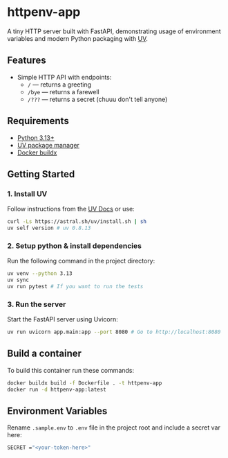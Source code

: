 # httpenv-app

A tiny HTTP server built with FastAPI, demonstrating usage of environment variables and modern Python packaging with [UV](https://github.com/astral-sh/uv).

## Features

- Simple HTTP API with endpoints:
  - `/` — returns a greeting
  - `/bye` — returns a farewell
  - `/???` — returns a secret (chuuu don't tell anyone)

## Requirements

- [Python 3.13+](https://docs.python.org/3/whatsnew/3.13.html)
- [UV package manager](https://github.com/astral-sh/uv)
- [Docker buildx](https://docs.docker.com/reference/cli/docker/buildx/)

## Getting Started

### 1. Install UV

Follow instructions from the [UV Docs](https://docs.astral.sh/uv/) or use:

```sh
curl -Ls https://astral.sh/uv/install.sh | sh
uv self version # uv 0.8.13
```

### 2. Setup python & install dependencies

Run the following command in the project directory:

```sh
uv venv --python 3.13
uv sync
uv run pytest # If you want to run the tests
```

### 3. Run the server

Start the FastAPI server using Uvicorn:

```sh
uv run uvicorn app.main:app --port 8080 # Go to http://localhost:8080
```

## Build a container

To build this container run these commands:

```sh
docker buildx build -f Dockerfile . -t httpenv-app
docker run -d httpenv-app:latest
```

## Environment Variables

Rename `.sample.env` to `.env` file in the project root and include a secret var here:

```sh
SECRET ="<your-token-here>"
```
